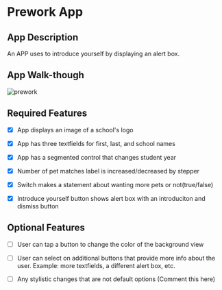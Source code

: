 # Prework App
## App Description
An APP uses to introduce yourself by displaying an alert box.

## App Walk-though

![prework](https://user-images.githubusercontent.com/48091236/210477435-380fbcef-dac1-4f26-9fdc-a8e48921b730.gif)


## Required Features
-[x]  App displays an image of a school's logo

-[x]  App has three textfields for first, last, and school names

-[x]  App has a segmented control that changes student year

-[x]  Number of pet matches label is increased/decreased by stepper

-[x]  Switch makes a statement about wanting more pets or not(true/false)

-[x]  Introduce yourself button shows alert box with an introduciton and dismiss button

## Optional Features
-[ ] User can tap a button to change the color of the background view

-[ ] User can select on additional buttons that provide more info about the user. Example: more textfields, a different alert box, etc.

-[ ] Any stylistic changes that are not default options (Comment this here)
